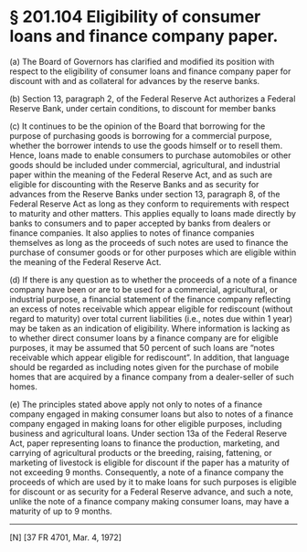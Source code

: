 # § 201.104   Eligibility of consumer loans and finance company paper.

(a) The Board of Governors has clarified and modified its position with respect to the eligibility of consumer loans and finance company paper for discount with and as collateral for advances by the reserve banks. 


(b) Section 13, paragraph 2, of the Federal Reserve Act authorizes a Federal Reserve Bank, under certain conditions, to discount for member banks


(c) It continues to be the opinion of the Board that borrowing for the purpose of purchasing goods is borrowing for a commercial purpose, whether the borrower intends to use the goods himself or to resell them. Hence, loans made to enable consumers to purchase automobiles or other goods should be included under commercial, agricultural, and industrial paper within the meaning of the Federal Reserve Act, and as such are eligible for discounting with the Reserve Banks and as security for advances from the Reserve Banks under section 13, paragraph 8, of the Federal Reserve Act as long as they conform to requirements with respect to maturity and other matters. This applies equally to loans made directly by banks to consumers and to paper accepted by banks from dealers or finance companies. It also applies to notes of finance companies themselves as long as the proceeds of such notes are used to finance the purchase of consumer goods or for other purposes which are eligible within the meaning of the Federal Reserve Act. 


(d) If there is any question as to whether the proceeds of a note of a finance company have been or are to be used for a commercial, agricultural, or industrial purpose, a financial statement of the finance company reflecting an excess of notes receivable which appear eligible for rediscount (without regard to maturity) over total current liabilities (i.e., notes due within 1 year) may be taken as an indication of eligibility. Where information is lacking as to whether direct consumer loans by a finance company are for eligible purposes, it may be assumed that 50 percent of such loans are “notes receivable which appear eligible for rediscount”. In addition, that language should be regarded as including notes given for the purchase of mobile homes that are acquired by a finance company from a dealer-seller of such homes. 


(e) The principles stated above apply not only to notes of a finance company engaged in making consumer loans but also to notes of a finance company engaged in making loans for other eligible purposes, including business and agricultural loans. Under section 13a of the Federal Reserve Act, paper representing loans to finance the production, marketing, and carrying of agricultural products or the breeding, raising, fattening, or marketing of livestock is eligible for discount if the paper has a maturity of not exceeding 9 months. Consequently, a note of a finance company the proceeds of which are used by it to make loans for such purposes is eligible for discount or as security for a Federal Reserve advance, and such a note, unlike the note of a finance company making consumer loans, may have a maturity of up to 9 months. 



---

[N] [37 FR 4701, Mar. 4, 1972] 





